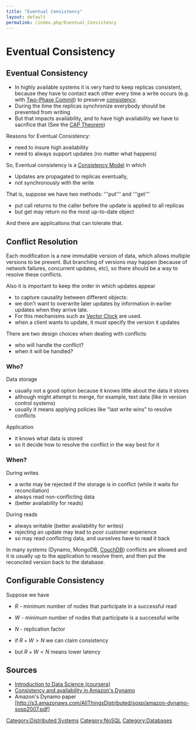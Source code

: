 ```yaml
---
title: "Eventual Consistency"
layout: default
permalink: /index.php/Eventual_Consistency
---
```


# Eventual Consistency

## Eventual Consistency
- In highly available systems it is very hard to keep replicas consistent, because they have to contact each other every time a write occurs (e.g. with [Two-Phase Commit](Two-Phase_Commit)) to preserve [consistency](Consistency_(databases)).
- During the time the replicas synchronize everybody should be prevented from writing 
- But that impacts availability, and to have high availability we have to sacrifice that (See the [CAP Theorem](CAP_Theorem))


Reasons for Eventual Consistency:
- need to insure high availability 
- need to always support updates (no matter what happens)


So, Eventual consistency is a [Consistency Model](Consistency_(databases)) in which
- Updates are propagated to replicas eventually, 
- not synchronously with the write 


That is, suppose we have two methods: '''put''' and '''get'''
- put call returns to the caller before the update is applied to all replicas
- but get may return no the most up-to-date object

And there are applications that can tolerate that.



## Conflict Resolution
Each modification is a new immutable version of data, which allows multiple versions to be present.
But branching of versions may happen (because of network failures, concurrent updates, etc), so there should be a way to resolve these conflicts.


Also it is important to keep the order in which updates appear 
- to capture causality between different objects: 
- we don't want to overwrite later updates by information in earlier updates when they arrive late. 
- For this mechanisms such as [Vector Clock](Vector_Clock) are used.
- when a client wants to update, it must specify the version it updates 


There are two design choices when dealing with conflicts: 
- who will handle the conflict?
- when it will be handled? 

### Who?
Data storage
- usually not a good option because it knows little about the data it stores 
- although might attempt to merge, for example, text data (like in version control systems)
- usually it means applying policies like "last write wins" to resolve conflicts

Application 
- it knows what data is stored
- so it decide how to resolve the conflict in the way best for it 

### When?
During writes 
- a write may be rejected if the storage is in conflict (while it waits for reconciliation)
- always read non-conflicting data
- (better availability for reads)

During reads
- always writable (better availability for writes)
- rejecting an update may lead to poor customer experience 
- so may read conflicting data, and ourselves have to read it back 



In many systems (Dynamo, MongoDB, [CouchDB](CouchDB)) conflicts are allowed and it is usually up to the application to resolve them, and then put the reconciled version back to the database. 


## Configurable Consistency
Suppose we have
- $R$ - minimum number of nodes that participate in a successful read
- $W$ - minimum number of nodes that participate is a successful write 
- $N$ - replication factor 


- if $R + W > N$ we can claim consistency
- but $R + W < N$ means lower latency


## Sources
- [Introduction to Data Science (coursera)](Introduction_to_Data_Science_(coursera))
- [Consistency and availability in Amazon's Dynamo](http://the-paper-trail.org/blog/consistency-and-availability-in-amazons-dynamo/)
- Amazon's Dynamo paper [http://s3.amazonaws.com/AllThingsDistributed/sosp/amazon-dynamo-sosp2007.pdf]


[Category:Distributed Systems](Category_Distributed_Systems)
[Category:NoSQL](Category_NoSQL)
[Category:Databases](Category_Databases)